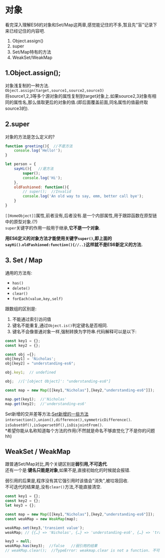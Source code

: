 # 对象

看完深入理解ES6的对象和Set/Map这两章,感觉能记住的不多,暂且先"盲"记录下来已经记住的内容吧.

1. Object.assign()
2. super
3. Set/Map特有的方法
4. WeakSet/WeakMap

## 1.Object.assign();
对象浅复制的一种方法.  
`Object.assign(target,source1,source2,source3)`  
将source1,2,3等多个源对象的属性复制到target对象上.如果source2,3对象有相同的属性名,那么值取更后的对象的值.(即后面覆盖前面,同名属性的值最终取source3的).  

## 2.super
对象的方法是怎么定义的?
```js
function greeting(){  //不是方法
    console.log('Hello!');
}

let person = {
    sayHi(){   //是方法
        super();
        console.log('Hi');
    },
    oldFashioned: function(){
        // super();  //Invalid
        console.log('An old way to say, emm, better call bye');
    }
}
```
`[[HomeObject]]`属性,前者没有,后者没有.是一个内部属性,用于跟踪函数在原型链中的原型对象.(?)  
`super`关键字的作用一般用于继承,**它不是一个对象**.

**用ES6定义的对象方法才能使用关键字`super()`,即上面的`sayHi()`.`oldFashioned:function(){//..}`这样就不是ES6新定义的方法.**

## 3. Set / Map
通用的方法有:
* `has()`
* `delete()`
* `clear()`
* `forEach(value,key,self)`

跟数组的区别是:
1. 不能通过索引访问值
2. 键名不能重复,通过`Object.is()`判定键名是否相同.
3. 键名不会像普通对象一样,强制转换为字符串.代码解释可以是以下:
```js
const key1 = {};
const key2 = {};

const obj ={};
obj[key1] = 'Nicholas';
obj[key2] = "understanding-es6";

obj.key1;  // undefined

obj;  //['[object Object]': "understanding-es6"]

const map = new Map([[key1,"Nicholas"],[key2,"understanding-es6"]]);

map.get(key1);  //'Nicholas'
map.get(key2);  //'understanding-es6'


```

Set新增的交并差等方法:[Set新增的一些方法](/js/Set.md)  
`intersection(),union(),difference(),symmetricDifference()`.  
`isSubsetOf(),isSupersetOf(),isDisjointFrom()`.  
*希望你能从名称知道每个方法的作用(不然就是命名不够直觉化了不是你的问题hh)

## WeakSet / WeakMap
跟普通Set/Map对比,两个关键区别是**弱引用,不可迭代**.  
还有一个是:**键名只能是对象**,如果不是,直接初始化的时候就会报错.   

弱引用的后果是,程序没有其它强引用时该值会"消失",被垃圾回收.  
不可迭代的结果是,没有`clear()`方法,不能直接清空.

```js
const key1 = {};
const key2 = {};
let key3 = {};

const map = new Map([[key1,"Nicholas"],[key2,"understanding-es6"]]);
const weakMap = new WeakMap(map);

weakMap.set(key3,'transient value');
weakMap; // {{…} => 'Nicholas', {…} => 'understanding-es6', {…} => 'transient value'}

key3 = null;
weakMap.has(key3);  //false   //弱引用的结果
// weakMap.clear();  //TypeError: weakmap.clear is not a function. 不可迭代的结果
```